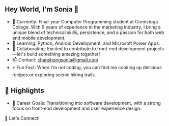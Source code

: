 ## Hey World, I'm Sonia 👋

- 🔭 Currently: Final-year Computer Programming student at Conestoga College.
      With 9 years of experience in the marketing industry, I bring a unique blend of technical skills, persistence, and a passion for both web and mobile development.
- 🌱 Learning: Python, Android Development, and Microsoft Power Apps.
- 👯 Collaborating: Excited to contribute to front-end development projects—let's build something amazing together!
- 📫 Contact: chanshongsonia@gmail.com
- ⚡ Fun Fact: When I'm not coding, you can find me cooking up delicious recipes or exploring scenic hiking trails.

## 🌟 Highlights
- 🎯 Career Goals: Transitioning into software development, with a strong focus on front-end development and user experience design.

🚀 Let's Connect!
